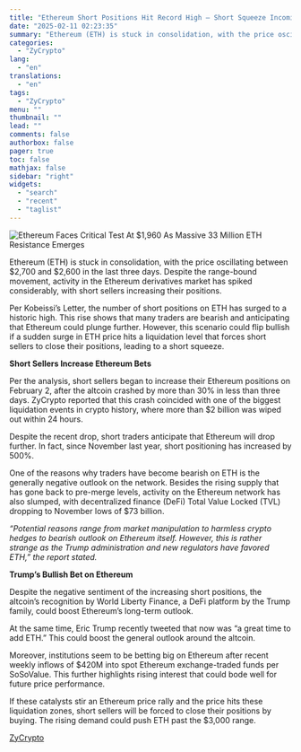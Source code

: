 ```yaml
---
title: "Ethereum Short Positions Hit Record High – Short Squeeze Incoming?"
date: "2025-02-11 02:23:35"
summary: "Ethereum (ETH) is stuck in consolidation, with the price oscillating between $2,700 and $2,600 in the last three days. Despite the range-bound movement, activity in the Ethereum derivatives market has spiked considerably, with short sellers increasing their positions.Per Kobeissi’s Letter, the number of short positions on ETH has surged to..."
categories:
  - "ZyCrypto"
lang:
  - "en"
translations:
  - "en"
tags:
  - "ZyCrypto"
menu: ""
thumbnail: ""
lead: ""
comments: false
authorbox: false
pager: true
toc: false
mathjax: false
sidebar: "right"
widgets:
  - "search"
  - "recent"
  - "taglist"
---
```


![Ethereum Faces Critical Test At $1,960 As Massive 33 Million ETH Resistance Emerges](https://s3.tradingview.com/news/image/zycrypto:474fa1d42094b-7649cfce07378a507665e0e427ca3938-resized.jpeg)

Ethereum (ETH) is stuck in consolidation, with the price oscillating between $2,700 and $2,600 in the last three days. Despite the range-bound movement, activity in the Ethereum derivatives market has spiked considerably, with short sellers increasing their positions.

Per Kobeissi’s Letter, the number of short positions on ETH has surged to a historic high. This rise shows that many traders are bearish and anticipating that Ethereum could plunge further. However, this scenario could flip bullish if a sudden surge in ETH price hits a liquidation level that forces short sellers to close their positions, leading to a short squeeze.

****Short Sellers Increase Ethereum Bets****

Per the analysis, short sellers began to increase their Ethereum positions on February 2, after the altcoin crashed by more than 30% in less than three days. ZyCrypto reported that this crash coincided with one of the biggest liquidation events in crypto history, where more than $2 billion was wiped out within 24 hours.

Despite the recent drop, short traders anticipate that Ethereum will drop further. In fact, since November last year, short positioning has increased by 500%.

One of the reasons why traders have become bearish on ETH is the generally negative outlook on the network. Besides the rising supply that has gone back to pre-merge levels, activity on the Ethereum network has also slumped, with decentralized finance (DeFi) Total Value Locked (TVL) dropping to November lows of $73 billion.

*“Potential reasons range from market manipulation to harmless crypto hedges to bearish outlook on Ethereum itself. However, this is rather strange as the Trump administration and new regulators have favored ETH,” the report stated.*

****Trump’s Bullish Bet on Ethereum****

Despite the negative sentiment of the increasing short positions, the altcoin’s recognition by World Liberty Finance, a DeFi platform by the Trump family, could boost Ethereum’s long-term outlook.

At the same time, Eric Trump recently tweeted that now was “a great time to add ETH.” This could boost the general outlook around the altcoin.

Moreover, institutions seem to be betting big on Ethereum after recent weekly inflows of $420M into spot Ethereum exchange-traded funds per SoSoValue. This further highlights rising interest that could bode well for future price performance.

If these catalysts stir an Ethereum price rally and the price hits these liquidation zones, short sellers will be forced to close their positions by buying. The rising demand could push ETH past the $3,000 range.

[ZyCrypto](https://www.tradingview.com/news/zycrypto:474fa1d42094b:0-ethereum-short-positions-hit-record-high-short-squeeze-incoming/)
